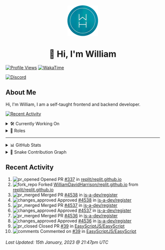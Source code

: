 <p align="center">
  <a href="https://wdh.gg">
    <img src="https://raw.githubusercontent.com/WilliamDavidHarrison/WilliamDavidHarrison/main/assets/logo.png" height="100" width="100">
  </a>
</p>

<h1 align="center">👋 Hi, I'm William</h1>

[![Profile Views](https://komarev.com/ghpvc/?username=williamdavidharrison&color=blue&style=for-the-badge)](https://wdh.gg/github)
[![WakaTime](https://wakatime.com/badge/user/817e29c1-e1ac-4adc-936b-37bfa447c165.svg?style=for-the-badge)](https://wdh.gg/wakatime)

[![Discord](https://lanyard.cnrad.dev/api/853158265466257448)](https://wdh.gg/discord/account)

## About Me
Hi, I'm William, I am a self-taught frontend and backend developer.

[![Recent Activity](https://img.shields.io/badge/-Recent%20Activity-333333?style=for-the-badge&logo=github)](https://wdh.gg/activity)

<details>
  <summary>🛠️ Currently Working On</summary>
  <br>

  [![Easy Script](https://img.shields.io/badge/-Easy%20Script-333333?style=for-the-badge)](https://wdh.gg/easyscript)

</details>

<details>
  <summary>💼 Roles</summary>
  <br>

  [![Future Focus Accounting](https://img.shields.io/badge/Future%20Focus%20Accounting-Developer-222222?style=for-the-badge)](https://wdh.gg/ffa/github)

  [![Open Domains](https://img.shields.io/badge/Open%20Domains-Maintainer-222222?style=for-the-badge)](https://wdh.gg/od)

  [![is-a.dev](https://img.shields.io/badge/is--a.dev-Maintainer-222222?style=for-the-badge)](https://wdh.gg/is-a-dev)

  [![is-a-good.dev](https://img.shields.io/badge/is--a--good.dev-Helper-222222?style=for-the-badge)](https://wdh.gg/is-a-good-dev)

</details>

---

<details>
  <summary>📊 GitHub Stats</summary>
  <br>

  ![GitHub Stats](https://github-readme-stats.vercel.app/api?username=williamdavidharrison&theme=algolia&show_icons=true&border_radius=8&count_private=true&include_all_commits=true)

  ![Top Languages](https://github-readme-stats.vercel.app/api/top-langs/?username=williamdavidharrison&theme=algolia&layout=compact&border_radius=8)

  ![GitHub Streak](https://streak-stats.demolab.com/?user=WilliamDavidHarrison&theme=dark)

</details>

<details>
  <summary>🐍 Snake Contribution Graph</summary>
  <br>

  ![Snake](https://github.com/WilliamDavidHarrison/WilliamDavidHarrison/blob/output/github-contribution-grid-snake.svg)

</details>

## Recent Activity

<!--RECENT_ACTIVITY:start-->
1. ![pr_opened](https://cdn.jsdelivr.net/gh/Readme-Workflows/Readme-Icons@main/icons/octicons/PullRequestOpened.svg) Opened PR [#337](https://github.com/replit/replit.github.io/pull/337) in [replit/replit.github.io](https://github.com/replit/replit.github.io)<br>
2. ![fork_repo](https://cdn.jsdelivr.net/gh/Readme-Workflows/Readme-Icons@main/icons/octicons/ForkedRepository.svg) Forked [WilliamDavidHarrison/replit.github.io](https://github.com/WilliamDavidHarrison/replit.github.io) from [replit/replit.github.io](https://github.com/replit/replit.github.io)<br>
3. ![pr_merged](https://cdn.jsdelivr.net/gh/Readme-Workflows/Readme-Icons@main/icons/octicons/PullRequestMerged.svg) Merged PR [#4538](https://github.com/is-a-dev/register/pull/4538) in [is-a-dev/register](https://github.com/is-a-dev/register)<br>
4. ![changes_approved](https://cdn.jsdelivr.net/gh/Readme-Workflows/Readme-Icons@main/icons/octicons/ApprovedChanges.svg) Approved [#4538](https://github.com/is-a-dev/register/pull/4538#pullrequestreview-1249191257) in [is-a-dev/register](https://github.com/is-a-dev/register)<br>
5. ![pr_merged](https://cdn.jsdelivr.net/gh/Readme-Workflows/Readme-Icons@main/icons/octicons/PullRequestMerged.svg) Merged PR [#4537](https://github.com/is-a-dev/register/pull/4537) in [is-a-dev/register](https://github.com/is-a-dev/register)<br>
6. ![changes_approved](https://cdn.jsdelivr.net/gh/Readme-Workflows/Readme-Icons@main/icons/octicons/ApprovedChanges.svg) Approved [#4537](https://github.com/is-a-dev/register/pull/4537#pullrequestreview-1249187428) in [is-a-dev/register](https://github.com/is-a-dev/register)<br>
7. ![pr_merged](https://cdn.jsdelivr.net/gh/Readme-Workflows/Readme-Icons@main/icons/octicons/PullRequestMerged.svg) Merged PR [#4536](https://github.com/is-a-dev/register/pull/4536) in [is-a-dev/register](https://github.com/is-a-dev/register)<br>
8. ![changes_approved](https://cdn.jsdelivr.net/gh/Readme-Workflows/Readme-Icons@main/icons/octicons/ApprovedChanges.svg) Approved [#4536](https://github.com/is-a-dev/register/pull/4536#pullrequestreview-1249184736) in [is-a-dev/register](https://github.com/is-a-dev/register)<br>
9. ![pr_closed](https://cdn.jsdelivr.net/gh/Readme-Workflows/Readme-Icons@main/icons/octicons/PullRequestClosed.svg) Closed PR [#39](https://github.com/EasyScriptJS/EasyScript/pull/39) in [EasyScriptJS/EasyScript](https://github.com/EasyScriptJS/EasyScript)<br>
10. ![comments](https://cdn.jsdelivr.net/gh/Readme-Workflows/Readme-Icons@main/icons/octicons/Comment.svg) Commented on [#39](https://github.com/EasyScriptJS/EasyScript/pull/39#issuecomment-1383111046) in [EasyScriptJS/EasyScript](https://github.com/EasyScriptJS/EasyScript)<br>
<!--RECENT_ACTIVITY:end-->

<!--RECENT_ACTIVITY:last_update-->
###### Last Updated: 15th January, 2023 @ 21:47pm UTC
<!--RECENT_ACTIVITY:last_update_end-->
